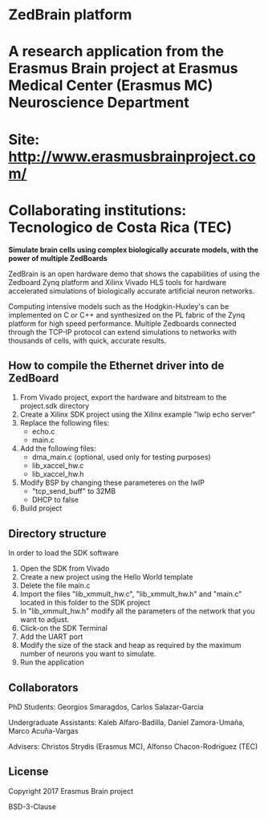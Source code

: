 # ZedBrain platform
# A research application from the Erasmus Brain project at Erasmus Medical Center (Erasmus MC) Neuroscience Department 
# Site: http://www.erasmusbrainproject.com/

# Collaborating institutions: Tecnologico de Costa Rica (TEC)

**Simulate brain cells using complex biologically accurate models, with the power of multiple ZedBoards**

ZedBrain is an open hardware demo that shows the capabilities of using the Zedboard Zynq platform and Xilinx Vivado HLS tools for hardware accelerated simulations of biologically accurate artificial neuron networks. 

Computing intensive models such as the Hodgkin-Huxley's can be implemented on C or C++ and synthesized on the PL fabric of the Zynq platform for high speed performance. Multiple Zedboards connected through the TCP-IP protocol can extend simulations to networks with thousands of cells, with quick, accurate results.


## How to compile the Ethernet driver into de ZedBoard
1. From Vivado project, export the hardware and bitstream to the project.sdk directory
2. Create a Xilinx SDK project using the Xilinx example "lwip echo server"
3. Replace the following files:
	- echo.c
	- main.c
4. Add the following files:
	- dma_main.c (optional, used only for testing purposes)
	- lib_xaccel_hw.c
	- lib_xaccel_hw.h
5. Modify BSP by changing these parameteres on the lwIP
	- "tcp_send_buff" to 32MB
	- DHCP to false
6. Build project

## Directory structure
In order to load the SDK software

1. Open the SDK from Vivado
2. Create a new project using the Hello World template
3. Delete the file main.c
4. Import the files "lib_xmmult_hw.c",  "lib_xmmult_hw.h" and "main.c" located in this folder to the SDK project
5.  In "lib_xmmult_hw.h" modify all the parameters of the network that you want to adjust.
6. Click-on the SDK Terminal
7. Add the UART port
8. Modify the size of the stack and heap as required by the maximum number of neurons you want to simulate.
9. Run the application


## Collaborators

PhD Students: Georgios Smaragdos, Carlos Salazar-Garcia

Undergraduate Assistants: Kaleb Alfaro-Badilla, Daniel Zamora-Umaña, Marco Acuña-Vargas

Advisers: Christos Strydis (Erasmus MC), Alfonso Chacon-Rodriguez (TEC)

## License
Copyright 2017 Erasmus Brain project

BSD-3-Clause



